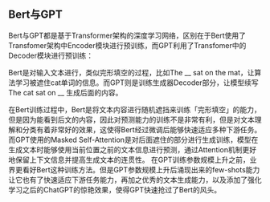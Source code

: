 #

## Bert与GPT

Bert与GPT都是基于Transformer架构的深度学习网络，区别在于Bert使用了Transfomer架构中Encoder模块进行预训练，而GPT利用了Transfomer中的Decoder模块进行预训练：

Bert是对输入文本进行，类似完形填空的过程，比如The __ sat on the mat，让算法学习被遮住cat单词的信息。而GPT则是训练生成器Decoder部分，让模型续写The cat sat on __ 生成后面的内容。

在Bert训练过程中，Bert是将文本内容进行随机遮挡来训练「完形填空」的能力，但是因为能看到后文的内容，因此对预测能力的训练不是非常有利，但是对文本理解和分类有着非常好的效果，这使得Bert经过微调后能够快速适应多种下游任务。而GPT使用的Masked Self-Attention是对后面遮住的部分进行生成训练，模型在生成文本时能够使用当前位置之前的文本信息进行预测，通过Attention机制更好地保留上下文信息并提高生成文本的连贯性。
在GPT训练参数规模上升之前，业界更看好Bert这种训练方法。但是GPT参数规模上升后涌现出来的few-shots能力让它也有了快速适应下游任务能力，再加之优秀的文本生成能力，以及添加了强化学习之后的ChatGPT的惊艳效果，使得GPT快速抢过了Bert的风头。

[2]:https://juejin.cn/post/7218048201982787645

